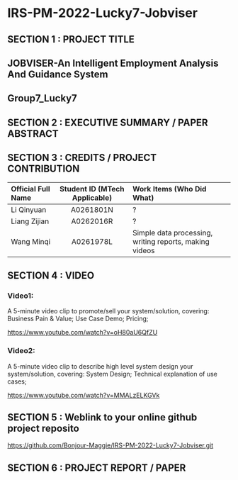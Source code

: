 # IRS-PM-2022-Lucky7-Jobviser
## SECTION 1 : PROJECT TITLE
## JOBVISER-An Intelligent Employment Analysis And Guidance System 
## Group7_Lucky7







## SECTION 2 : EXECUTIVE SUMMARY / PAPER ABSTRACT





## SECTION 3 : CREDITS / PROJECT CONTRIBUTION

| Official Full Name  | Student ID (MTech Applicable) | Work Items (Who Did What) | 
| :------------ |:---------------:| :-----|
| Li Qinyuan | A0261801N | ? |
| Liang Zijian  | A0262016R | ? |
| Wang Minqi  | A0261978L | Simple data processing, writing reports, making videos |


## SECTION 4 : VIDEO 
### Video1: 
A 5-minute video clip to promote/sell your system/solution, covering: Business Pain & Value; Use Case Demo; Pricing;

https://www.youtube.com/watch?v=oH80aU6QfZU
### Video2:
A 5-minute video clip to describe high level system design your system/solution, covering: System Design; Technical explanation of use cases;

https://www.youtube.com/watch?v=MMALzELKGVk



## SECTION 5 : Weblink to your online github project reposito
https://github.com/Bonjour-Maggie/IRS-PM-2022-Lucky7-Jobviser.git


## SECTION 6 : PROJECT REPORT / PAPER

